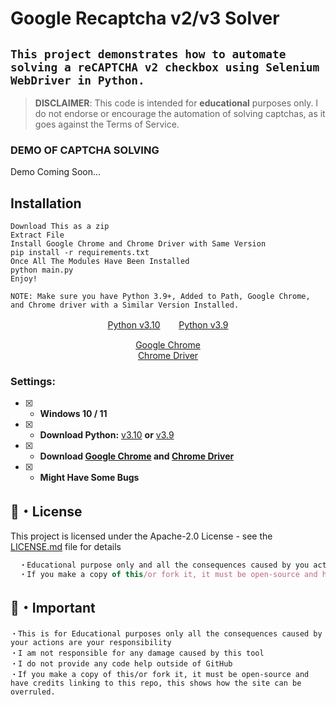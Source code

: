 # Google Recaptcha v2/v3 Solver
## `This project demonstrates how to automate solving a reCAPTCHA v2 checkbox using Selenium WebDriver in Python.`

> **DISCLAIMER**: This code is intended for **educational** purposes only. I do not endorse or encourage the automation of solving captchas, as it goes against the Terms of Service.

### DEMO OF CAPTCHA SOLVING

Demo Coming Soon...

## Installation
```sh-session
Download This as a zip
Extract File
Install Google Chrome and Chrome Driver with Same Version
pip install -r requirements.txt
Once All The Modules Have Been Installed
python main.py
Enjoy!

NOTE: Make sure you have Python 3.9+, Added to Path, Google Chrome, and Chrome driver with a Similar Version Installed.
```

<p align="center">
<a href="https://www.python.org/ftp/python/3.10.5/python-3.10.5-amd64.exe">Python v3.10</a>ㅤㅤ 
<a href="https://www.python.org/ftp/python/3.9.0/python-3.9.0-amd64.exe">Python v3.9</a>
</p>

<p align="center">
<a href="https://www.google.com/chrome/">Google Chrome</a> <br>
<a href="https://sites.google.com/chromium.org/driver/downloads">Chrome Driver</a>
</p>

### Settings:
- [x] - **Windows 10 / 11**
- [x] - **Download Python:** [v3.10](https://www.python.org/ftp/python/3.10.5/python-3.10.5-amd64.exe) **or** [v3.9](https://www.python.org/ftp/python/3.9.0/python-3.9.0-amd64.exe)
- [x] - **Download [Google Chrome](https://www.google.com/chrome/) and [Chrome Driver](https://sites.google.com/chromium.org/driver/downloads)**
- [x] - **Might Have Some Bugs**

## 📄・License

This project is licensed under the Apache-2.0 License - see the [LICENSE.md](./LICENSE) file for details
```js
  ・Educational purpose only and all the consequences caused by you actions are your responsibility
  ・If you make a copy of this/or fork it, it must be open-source and have credits linking to this repo
```

## 📄・Important
```
・This is for Educational purposes only all the consequences caused by your actions are your responsibility 
・I am not responsible for any damage caused by this tool
・I do not provide any code help outside of GitHub
・If you make a copy of this/or fork it, it must be open-source and have credits linking to this repo, this shows how the site can be overruled.
```
